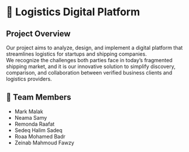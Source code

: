 # 🚚 Logistics Digital Platform

## Project Overview

Our project aims to analyze, design, and implement a digital platform that streamlines logistics for startups and shipping companies.  
We recognize the challenges both parties face in today’s fragmented shipping market, and it is our innovative solution to simplify discovery, comparison, and collaboration between verified business clients and logistics providers.

## 👥 Team Members

- Mark Malak  
- Neama Samy  
- Remonda Raafat  
- Sedeq Halim Sadeq 
- Roaa Mohamed Badr
- Zeinab Mahmoud Fawzy
